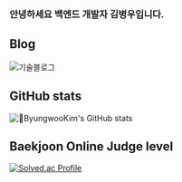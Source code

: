 ### 안녕하세요 백엔드 개발자 김병우입니다.

## Blog 
![기술블로그](https://woobeee.com/)

## GitHub stats
![ByungwooKim's GitHub stats](https://github-readme-stats.vercel.app/api?username=helloJosh&show_icons=true&theme=dracula)

## Baekjoon Online Judge level
[![Solved.ac Profile](http://mazassumnida.wtf/api/v2/generate_badge?boj=2013151008)](https://solved.ac/2013151008/)
